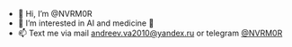 - 👋 Hi, I’m @NVRM0R
- 👀 I’m interested in AI and medicine 🧠
- 📫 Text me via mail andreev.va2010@yandex.ru or telegram [@NVRM0R](http://t.me/NVRM0R)

<!---
NVRM0R/NVRM0R is a ✨ special ✨ repository because its `README.md` (this file) appears on your GitHub profile.
You can click the Preview link to take a look at your changes.
--->
